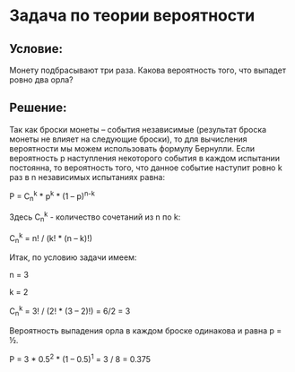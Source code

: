 # Задача по теории вероятности

## Условие:
Монету подбрасывают три раза. Какова вероятность того, что выпадет ровно два орла?

## Решение:
Так как броски монеты – события независимые (результат броска монеты не влияет на следующие броски), то для вычисления вероятности мы можем использовать формулу Бернулли. Если вероятность p наступления некоторого события в каждом испытании постоянна, то вероятность того, что данное событие наступит ровно k раз в n независимых испытаниях равна:

P = C<sub>n</sub><sup>k</sup> * p<sup>k</sup> * (1 – p)<sup>n-k</sup>

Здесь C<sub>n</sub><sup>k</sup> - количество сочетаний из n по k:

C<sub>n</sub><sup>k</sup> = n! / (k! * (n – k)!)

Итак, по условию задачи имеем:

n = 3

k = 2

C<sub>n</sub><sup>k</sup> = 3! / (2! * (3 – 2)!) = 6/2 = 3

Вероятность выпадения орла в каждом броске одинакова и равна p = ½.

P = 3 * 0.5<sup>2</sup> * (1 – 0.5)<sup>1</sup> = 3 / 8 = 0.375
